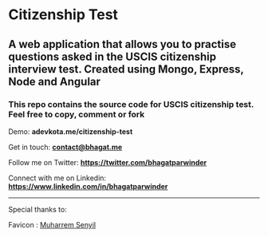 # Citizenship Test

## A web application that allows you to practise questions asked in the USCIS citizenship interview test. Created using Mongo, Express, Node and Angular

### This repo contains the source code for USCIS citizenship test. Feel free to copy, comment or fork

Demo: **adevkota.me/citizenship-test**

Get in touch: **contact@bhagat.me**

Follow me on Twitter: **https://twitter.com/bhagatparwinder**

Connect with me on Linkedin: **https://www.linkedin.com/in/bhagatparwinder**

---

Special thanks to:

Favicon : [Muharrem Senyil](https://dribbble.com/msenyil)
